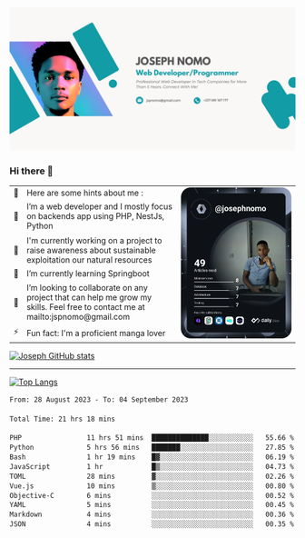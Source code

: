 ![Banner of my profile!](/Joseph_NOMO_NEW.png "Banner")

### Hi there 👋

<!--- | --  | 👋  | Here are some hints about me :                                                                                                 | <td rowspan=6><img src="/devcard.svg" width="400" alt="Joseph NOMO's Dev Card"/></td> |
| --- | --- | ------------------------------------------------------------------------------------------------------------------------------ | ------------------------------------------------------------------------------------- |
| --  | 🔭  | I’m a web developer and I mostly focus on backends app using PHP, NestJs, Python                                               |
| --  | 🦁  | I'm currently working on a project to raise awareness about sustainable exploitation our natural resources                     |
| --  | 🌱  | I’m currently learning Springboot                                                                                              |
| --  | 👯  | I’m looking to collaborate on any project that can help me grow my skills. Feel free to contact me at mailto:jspnomo@gmail.com |
| --  | ⚡  | Fun fact: I'm a proficient manga lover                                                                                         |
--->

<table>
    <tr>
        <td width="1%">👋</td>
        <td width="55%">Here are some hints about me :</td>
        <td rowspan=6 width="44%"><img src="/devcard.svg" width="400" alt="Joseph NOMO's Dev Card"/></td>
    </tr>
    <tr>
        <td>🔭</td>
        <td>I’m a web developer and I mostly focus on backends app using PHP, NestJs, Python</td>
    </tr>
    <tr>
        <td>🦁</td>
        <td>I'm currently working on a project to raise awareness about sustainable exploitation our natural resources</td>
    </tr>
    <tr>
        <td>🌱</td>
        <td>I’m currently learning Springboot</td>
    </tr>
    <tr>
        <td>👯</td>
        <td>I’m looking to collaborate on any project that can help me grow my skills. Feel free to contact me at mailto:jspnomo@gmail.com</td>
    </tr>
    <tr>
        <td>⚡</td>
        <td>Fun fact: I'm a proficient manga lover</td>
    </tr>

</table>

[![Joseph GitHub stats](https://github-readme-stats-seven-sigma-53.vercel.app/api?username=Jspascal)](https://github.com/Jspascal/github-readme-stats)

---

[![Top Langs](https://github-readme-stats-seven-sigma-53.vercel.app/api/top-langs/?username=Jspascal&layout=compact)](https://github.com/Jspascal/github-readme-stats)

<!--START_SECTION:waka-->

```txt
From: 28 August 2023 - To: 04 September 2023

Total Time: 21 hrs 18 mins

PHP                11 hrs 51 mins  ██████████████░░░░░░░░░░░   55.66 %
Python             5 hrs 56 mins   ███████░░░░░░░░░░░░░░░░░░   27.85 %
Bash               1 hr 19 mins    █▓░░░░░░░░░░░░░░░░░░░░░░░   06.19 %
JavaScript         1 hr            █▒░░░░░░░░░░░░░░░░░░░░░░░   04.73 %
TOML               28 mins         ▓░░░░░░░░░░░░░░░░░░░░░░░░   02.26 %
Vue.js             10 mins         ▒░░░░░░░░░░░░░░░░░░░░░░░░   00.80 %
Objective-C        6 mins          ░░░░░░░░░░░░░░░░░░░░░░░░░   00.52 %
YAML               5 mins          ░░░░░░░░░░░░░░░░░░░░░░░░░   00.45 %
Markdown           4 mins          ░░░░░░░░░░░░░░░░░░░░░░░░░   00.36 %
JSON               4 mins          ░░░░░░░░░░░░░░░░░░░░░░░░░   00.35 %
```

<!--END_SECTION:waka-->
